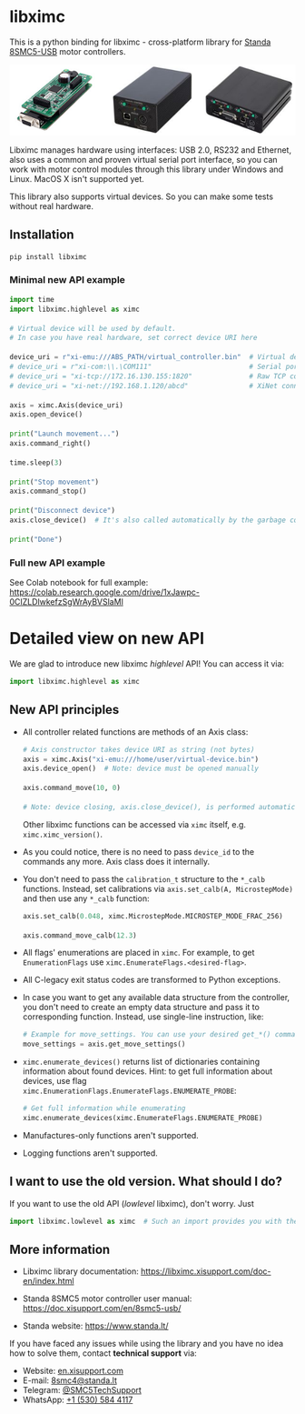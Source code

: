 # libximc

This is a python binding for libximc - cross-platform library for [Standa  8SMC5-USB](https://www.standa.lt/products/catalog/motorised_positioners?item=525) motor controllers. 

![8SMC5-based devices](https://raw.githubusercontent.com/EPC-MSU/libximc/dev-2.14/libximc/docs/8SMC5_based_devices.png)

Libximc manages hardware using interfaces: USB 2.0, RS232 and Ethernet, also uses a common and proven virtual serial port interface, so you can work with motor control modules through this library under Windows and Linux. MacOS X isn't supported yet.

This library also supports virtual devices. So you can make some tests without real hardware.

## Installation

```shell
pip install libximc
```

### Minimal new API example

```python
import time
import libximc.highlevel as ximc

# Virtual device will be used by default.
# In case you have real hardware, set correct device URI here

device_uri = r"xi-emu:///ABS_PATH/virtual_controller.bin"  # Virtual device
# device_uri = r"xi-com:\\.\COM111"                        # Serial port
# device_uri = "xi-tcp://172.16.130.155:1820"              # Raw TCP connection
# device_uri = "xi-net://192.168.1.120/abcd"               # XiNet connection

axis = ximc.Axis(device_uri)
axis.open_device()

print("Launch movement...")
axis.command_right()

time.sleep(3)

print("Stop movement")
axis.command_stop()

print("Disconnect device")
axis.close_device()  # It's also called automatically by the garbage collector, so explicit closing is optional

print("Done")
```

### Full new API example

See Colab notebook for full example: https://colab.research.google.com/drive/1xJawpc-0CIZLDlwkefzSgWrAyBVSlaMl

# Detailed view on new API

We are glad to introduce new libximc *highlevel* API! You can access it via:

```python
import libximc.highlevel as ximc
```

## New API principles

* All controller related functions are methods of an Axis class:
  
  ```python
  # Axis constructor takes device URI as string (not bytes)
  axis = ximc.Axis("xi-emu:///home/user/virtual-device.bin")
  axis.device_open()  # Note: device must be opened manually
  
  axis.command_move(10, 0)
  
  # Note: device closing, axis.close_device(), is performed automatically by the garbage collector.
  ```
  
  Other libximc functions can be accessed via `ximc` itself, e.g. `ximc.ximc_version()`.

* As you could notice, there is no need to pass `device_id` to the commands any more. Axis class does it internally.

* You don't need to pass the `calibration_t` structure to the `*_calb` functions. Instead, set calibrations via `axis.set_calb(A, MicrostepMode)` and then use any  `*_calb` function:
  
  ```python
  axis.set_calb(0.048, ximc.MicrostepMode.MICROSTEP_MODE_FRAC_256)
  
  axis.command_move_calb(12.3)
  ```

* All flags' enumerations are placed in `ximc`. For example, to get `EnumerationFlags` use `ximc.EnumerateFlags.<desired-flag>`.

* All C-legacy exit status codes are transformed to Python exceptions.

* In case you want to get any available data structure from the controller, you don't need to create an empty data structure and pass it to corresponding function. Instead, use single-line instruction, like:
  
  ```python
  # Example for move_settings. You can use your desired get_*() command
  move_settings = axis.get_move_settings()
  ```

* `ximc.enumerate_devices()` returns list of dictionaries containing information about found devices. Hint: to get full information about devices, use flag `ximc.EnumerationFlags.EnumerateFlags.ENUMERATE_PROBE`:
  
  ```python
  # Get full information while enumerating
  ximc.enumerate_devices(ximc.EnumerateFlags.ENUMERATE_PROBE)
  ```

* Manufactures-only functions aren't supported.

* Logging functions aren't supported.

## I want to use the old version. What should I do?

If you want to use the old API (*lowlevel* libximc), don't worry. Just

```python
import libximc.lowlevel as ximc  # Such an import provides you with the old version of the libximc binding
```

## More information

* Libximc library documentation: https://libximc.xisupport.com/doc-en/index.html

* Standa 8SMC5 motor controller user manual: https://doc.xisupport.com/en/8smc5-usb/

* Standa website: https://www.standa.lt/

If you have faced any issues while using the library and you have no idea how to solve them, contact **technical support** via:

* Website: [en.xisupport.com](https://en.xisupport.com/account/register)
* E-mail: [8smc4@standa.lt](mailto:8smc4@standa.lt)
* Telegram: [@SMC5TechSupport](https://t.me/SMC5TechSupport)
* WhatsApp: [ +1 (530) 584 4117](https://wa.me/15305844117)
